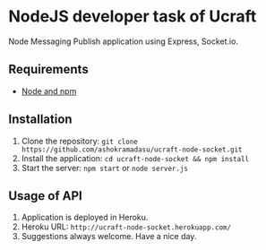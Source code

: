 # NodeJS developer task of Ucraft

Node Messaging Publish application using Express, Socket.io.

## Requirements

- [Node and npm](http://nodejs.org)

## Installation

1. Clone the repository: `git clone https://github.com/ashokramadasu/ucraft-node-socket.git`
2. Install the application: `cd ucraft-node-socket && npm install`
3. Start the server:  `npm start` or `node server.js`


## Usage of API

1. Application is deployed in Heroku.
2. Heroku URL: `http://ucraft-node-socket.herokuapp.com/`
3. Suggestions always welcome. Have a nice day.
